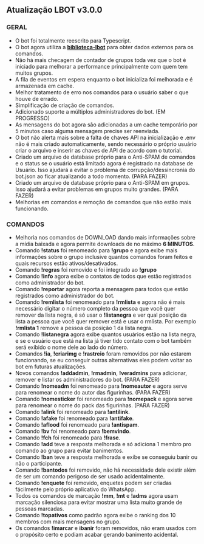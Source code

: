 ## Atualização LBOT v3.0.0

### GERAL

- O bot foi totalmente reescrito para Typescript.
- O bot agora utiliza a [**biblioteca-lbot**](https://www.npmjs.com/package/@victorsouzaleal/biblioteca-lbot) para obter dados externos para os comandos.
- Não há mais checagem de contador de grupos toda vez que o bot é iniciado para melhorar a performance principalmente com quem tem muitos grupos.
- A fila de eventos em espera enquanto o bot inicializa foi melhorada e é armazenada em cache.
- Melhor tratamento de erro nos comandos para o usuário saber o que houve de errado.
- Simplificação de criação de comandos.
- Adicionado suporte a múltiplos administradores do bot. (EM PROGRESSO)
- As mensagens do bot agora são adicionadas a um cache temporário por 5 minutos caso alguma mensagem precise ser reenviada.
- O bot não alerta mais sobre a falta de chaves API na inicialização e .env não é mais criado automaticamente, sendo necessário o próprio usuário criar o arquivo e inserir as chaves de API de acordo com o tutorial.
- Criado um arquivo de database próprio para o Anti-SPAM de comandos e o status se o usuário está limitado agora é registrado na database de Usuário. Isso ajudará a evitar o problema de corrupção/dessincronia do bot.json ao ficar atualizando a todo momento. (PARA FAZER)
- Criado um arquivo de database próprio para o Anti-SPAM em grupos. Isso ajudará a evitar problemas em grupos muito grandes. (PARA FAZER)
- Melhorias em comandos e remoção de comandos que não estão mais funcionando.


### COMANDOS 

- Melhoria nos comandos de DOWNLOAD dando mais informações sobre a mídia baixada e agora permite downloads de no máximo **6 MINUTOS**.
- Comando **!status** foi renomeado para **!grupo** e agora exibe mais informações sobre o grupo inclusive quantos comandos foram feitos e quais recursos estão ativos/desativados.
- Comando **!regras** foi removido e foi integrado ao **!grupo**
- Comando **!info** agora exibe o contatos de todos que estão registrados como administrador do bot.
- Comando **!reportar** agora reporta a mensagem para todos que estão registrados como administrador do bot.
- Comando **!remlista** foi renomeado para **!rmlista** e agora não é mais necessário digitar o número completo da pessoa que você quer remover da lista negra, é só usar o **!listanegra** e ver qual posição da lista a pessoa que você quer remover está e usar o rmlista. Por exemplo **!rmlista 1** remove a pessoa da posição 1 da lista negra.
- Comando **!listanegra** agora exibe quantos usuários estão na lista negra, e se o usuário que está na lista já tiver tido contato com o bot também será exibido o nome dele ao lado do número.
- Comandos **!ia**, **!criarimg** e **!rastreio** foram removidos por não estarem funcionando, se eu conseguir outras alternativas eles podem voltar ao bot em futuras atualizações.
- Novos comandos **!addadmin**, **!rmadmin**, **!veradmins** para adicionar, remover e listar os administradores do bot. (PARA FAZER)
- Comando **!nomeadm** foi renomeado para **!nomeautor** e agora serve para renomear o nome do autor das figurinhas. (PARA FAZER)
- Comando **!nomesticker** foi renomeado para **!nomepack** e agora serve para renomear o nome do pack das figurinhas. (PARA FAZER)
- Comando **!alink** foi renomeado para **!antilink**.
- Comando **!afake** foi renomeado para **!antifake**.
- Comando **!aflood** foi renomeado para **!antispam**.
- Comando **!bv** foi renomeado para **!bemvindo**.
- Comando **!fch** foi renomeado para **!frase**.
- Comando **!add** teve a resposta melhorada e só adiciona 1 membro pro comando ao grupo para evitar banimentos.
- Comando **!ban** teve a resposta melhorada e exibe se conseguiu banir ou não o participante.
- Comando **!bantodos** foi removido, não há necessidade dele existir além de ser um comando perigoso de ser usado acidentalmente.
- Comando **!enquete** foi removido, enquetes podem ser criadas fácilmente pelo próprio aplicativo do WhatsApp.
- Todos os comandos de marcação **!mm**, **!mt** e **!adms** agora usam marcação silenciosa para evitar mostrar uma lista muito grande de pessoas marcadas.
- Comando **!topativos** como padrão agora exibe o ranking dos 10 membros com mais mensagens no grupo.
- Os comandos **!imarcar** e **ibanir** foram removidos, não eram usados com o propósito certo e podiam acabar gerando banimento acidental.



